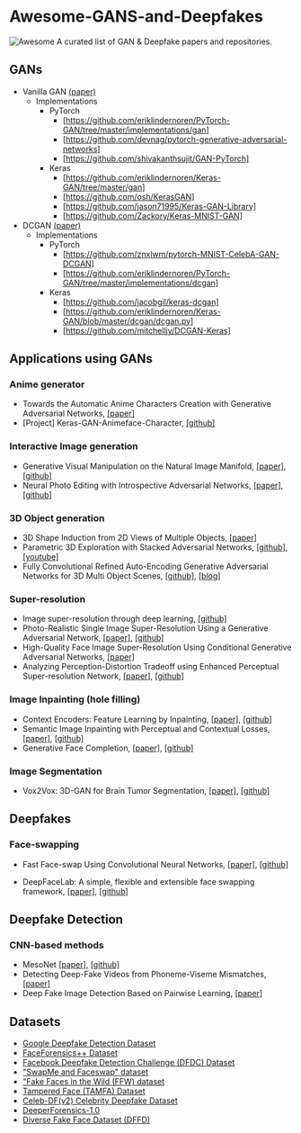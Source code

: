 # Awesome-GANS-and-Deepfakes
![Awesome](https://cdn.rawgit.com/sindresorhus/awesome/d7305f38d29fed78fa85652e3a63e154dd8e8829/media/badge.svg)
A curated list of GAN & Deepfake papers and repositories. 

## GANs
- Vanilla GAN [(paper)](https://arxiv.org/abs/1406.2661)
    * Implementations
        * PyTorch 
            * [https://github.com/eriklindernoren/PyTorch-GAN/tree/master/implementations/gan]
            * [https://github.com/devnag/pytorch-generative-adversarial-networks]
            * [https://github.com/shivakanthsujit/GAN-PyTorch]
        * Keras
            * [https://github.com/eriklindernoren/Keras-GAN/tree/master/gan]
            * [https://github.com/osh/KerasGAN]
            * [https://github.com/jason71995/Keras-GAN-Library]
            * [https://github.com/Zackory/Keras-MNIST-GAN]
- DCGAN [(paper)](https://arxiv.org/abs/1511.06434)
    * Implementations
        * PyTorch
            * [https://github.com/znxlwm/pytorch-MNIST-CelebA-GAN-DCGAN]
            * [https://github.com/eriklindernoren/PyTorch-GAN/tree/master/implementations/dcgan]
        * Keras 
            * [https://github.com/jacobgil/keras-dcgan]
            * [https://github.com/eriklindernoren/Keras-GAN/blob/master/dcgan/dcgan.py]
            * [https://github.com/mitchelljy/DCGAN-Keras]
            
## Applications using GANs

### Anime generator
+ Towards the Automatic Anime Characters Creation with Generative Adversarial Networks, [[paper]](https://arxiv.org/pdf/1708.05509)
+ [Project] Keras-GAN-Animeface-Character, [[github]](https://github.com/forcecore/Keras-GAN-Animeface-Character)

### Interactive Image generation
+ Generative Visual Manipulation on the Natural Image Manifold, [[paper]](https://arxiv.org/pdf/1609.03552), [[github]](https://github.com/junyanz/iGAN)
+ Neural Photo Editing with Introspective Adversarial Networks, [[paper]](http://arxiv.org/abs/1609.07093), [[github]](https://github.com/ajbrock/Neural-Photo-Editor)

### 3D Object generation
+ 3D Shape Induction from 2D Views of Multiple Objects, [[paper]](https://arxiv.org/pdf/1612.05872.pdf)
+ Parametric 3D Exploration with Stacked Adversarial Networks, [[github]](https://github.com/maxorange/pix2vox), [[youtube]](https://www.youtube.com/watch?v=ITATOXVvWEM)
+ Fully Convolutional Refined Auto-Encoding Generative Adversarial Networks for 3D Multi Object Scenes, [[github]](https://github.com/yunishi3/3D-FCR-alphaGAN), [[blog]](https://becominghuman.ai/3d-multi-object-gan-7b7cee4abf80)

### Super-resolution
+ Image super-resolution through deep learning, [[github]](https://github.com/david-gpu/srez)
+ Photo-Realistic Single Image Super-Resolution Using a Generative Adversarial Network, [[paper]](https://arxiv.org/abs/1609.04802), [[github]](https://github.com/leehomyc/Photo-Realistic-Super-Resoluton)
+ High-Quality Face Image Super-Resolution Using Conditional Generative Adversarial Networks, [[paper]](https://arxiv.org/pdf/1707.00737.pdf)
+ Analyzing Perception-Distortion Tradeoff using Enhanced Perceptual Super-resolution Network, [[paper]](https://arxiv.org/pdf/1811.00344.pdf), [[github]](https://github.com/subeeshvasu/2018_subeesh_epsr_eccvw)

### Image Inpainting (hole filling)
+ Context Encoders: Feature Learning by Inpainting, [[paper]](https://www.cv-foundation.org/openaccess/content_cvpr_2016/papers/Pathak_Context_Encoders_Feature_CVPR_2016_paper.pdf), [[github]](https://github.com/pathak22/context-encoder)
+ Semantic Image Inpainting with Perceptual and Contextual Losses, [[paper]](https://arxiv.org/abs/1607.07539), [[github]](https://github.com/bamos/dcgan-completion.tensorflow)
+ Generative Face Completion, [[paper]](https://drive.google.com/file/d/0B8_MZ8a8aoSeenVrYkpCdnFRVms/edit), [[github]](https://github.com/Yijunmaverick/GenerativeFaceCompletion)

### Image Segmentation
+ Vox2Vox: 3D-GAN for Brain Tumor Segmentation, [[paper]](https://arxiv.org/abs/2003.13653), [[github]](https://github.com/enochkan/vox2vox)

## Deepfakes

### Face-swapping
+ Fast Face-swap Using Convolutional Neural Networks, [[paper]](https://arxiv.org/abs/1611.09577), [[github]](https://github.com/deepfakes/faceswap#overview)

+ DeepFaceLab: A simple, flexible and extensible face
swapping framework, [[paper]](https://arxiv.org/pdf/2005.05535v4.pdf), [[github]](https://github.com/iperov/DeepFaceLab)

## Deepfake Detection

### CNN-based methods
+ MesoNet [[paper]](https://arxiv.org/abs/1809.00888), [[github]](https://github.com/HongguLiu/MesoNet-Pytorch)
+ Detecting Deep-Fake Videos from Phoneme-Viseme Mismatches, [[paper]](https://www.ohadf.com/papers/AgarwalFaridFriedAgrawala_CVPRW2020.pdf)
+ Deep Fake Image Detection Based on Pairwise Learning, [[paper]](https://www.mdpi.com/2076-3417/10/1/370)


 
 ## Datasets
+ [Google Deepfake Detection Dataset](https://github.com/ondyari/FaceForensics/tree/master/dataset)
+ [FaceForensics++ Dataset](https://github.com/ondyari/FaceForensics/tree/master/dataset)
+ [Facebook Deepfake Detection Challenge (DFDC) Dataset](https://www.kaggle.com/c/deepfake-detection-challenge/data)
+ ["SwapMe and Faceswap" dataset](https://www.sciencedirect.com/science/article/pii/S0957417419302350?via%3Dihub)
+ ["Fake Faces in the Wild (FFW) dataset](http://ali.khodabakhsh.org/research/ffw/)
+ [Tampered Face (TAMFA) Dataset](https://www.sciencedirect.com/science/article/pii/S0957417419302350?via%3Dihub)
+ [Celeb-DF(v2) Celebrity Deepfake Dataset](http://www.cs.albany.edu/~lsw/celeb-deepfakeforensics.html)
+ [DeeperForensics-1.0](https://arxiv.org/pdf/2001.03024.pdf)
+ [Diverse Fake Face Dataset (DFFD)](https://arxiv.org/pdf/1910.01717.pdf)